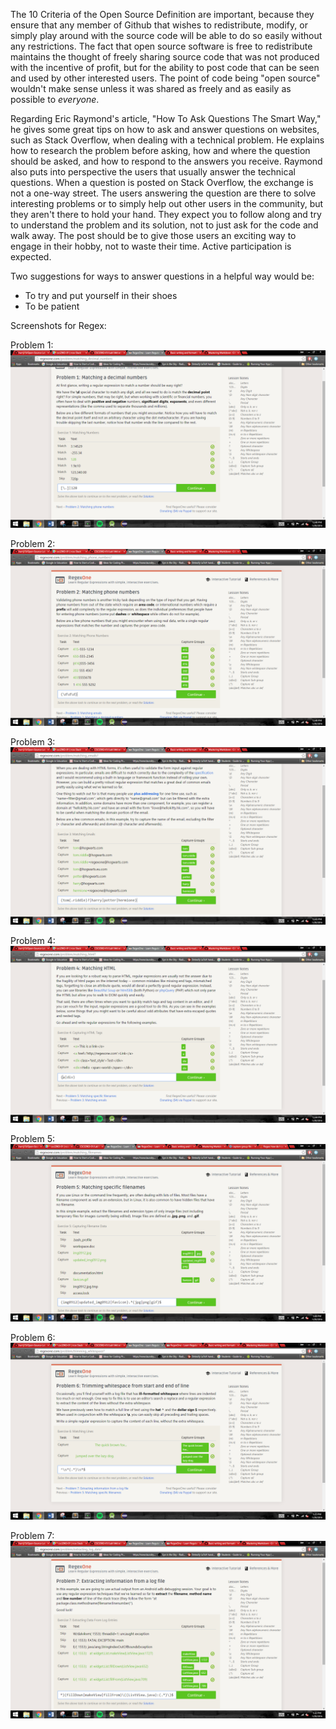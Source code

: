 

  The 10 Criteria of the Open Source Definition are important, because they ensure that any member of Github that wishes to redistribute, modify, or simply play around with the source code will be able to do so easily without any restrictions. The fact that open source software is free to redistribute maintains the thought of freely sharing source code that was not produced with the incentive of profit, but for the ability to post code that can be seen and used by other interested users. The point of code being "open source" wouldn't make sense unless it was shared as freely and as easily as possible to *everyone*.

  Regarding Eric Raymond's article, "How To Ask Questions The Smart Way," he gives some great tips on how to ask and answer questions on websites, such as Stack Overflow, when dealing with a technical problem. He explains how to research the problem before asking, how and where the question should be asked, and how to respond to the answers you receive. Raymond also puts into perspective the users that usually answer the technical questions.  When a question is posted on Stack Overflow, the exchange is not a one-way street. The users answering the question are there to solve interesting problems or to simply help out other users in the community, but they aren't there to hold your hand. They expect you to follow along and try to understand the problem and its solution, not to just ask for the code and walk away. The post should be to give those users an exciting way to engage in their hobby, not to waste their time. Active participation is expected.
  
Two suggestions for ways to answer questions in a helpful way would be:
  - To try and put yourself in their shoes
  - To be patient

Screenshots for Regex:

Problem 1:
![Alt text](https://raw.githubusercontent.com/harrij15/Open-Source-Labs/2969fea36c93a796d5ecc38237bad09febba6f42/problem1.png)

Problem 2:
![Alt text](https://raw.githubusercontent.com/harrij15/Open-Source-Labs/master/problem2.png)

Problem 3:
![Alt text](https://raw.githubusercontent.com/harrij15/Open-Source-Labs/master/problem3.png)

Problem 4:
![Alt text](https://raw.githubusercontent.com/harrij15/Open-Source-Labs/master/problem4.png)

Problem 5:
![Alt text](https://raw.githubusercontent.com/harrij15/Open-Source-Labs/master/problem5.png)

Problem 6:
![Alt text](https://raw.githubusercontent.com/harrij15/Open-Source-Labs/master/problem6.png)

Problem 7:
![Alt text](https://raw.githubusercontent.com/harrij15/Open-Source-Labs/master/problem7.png)
